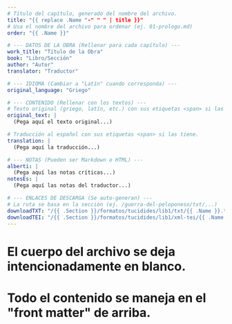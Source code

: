 ```yaml
---
# Título del capítulo, generado del nombre del archivo.
title: "{{ replace .Name "-" " " | title }}"
# Usa el nombre del archivo para ordenar (ej. 01-prologo.md)
order: "{{ .Name }}"

# --- DATOS DE LA OBRA (Rellenar para cada capítulo) ---
work_title: "Título de la Obra"
book: "Libro/Sección"
author: "Autor"
translator: "Traductor"

# --- IDIOMA (Cambiar a "Latín" cuando corresponda) ---
original_language: "Griego"

# --- CONTENIDO (Rellenar con los textos) ---
# Texto original (griego, latín, etc.) con sus etiquetas <span> si las tiene.
original_text: |
  (Pega aquí el texto original...)

# Traducción al español con sus etiquetas <span> si las tiene.
translation: |
  (Pega aquí la traducción...)

# --- NOTAS (Pueden ser Markdown o HTML) ---
alberti: |
  (Pega aquí las notas críticas...)
notesEs: |
  (Pega aquí las notas del traductor...)

# --- ENLACES DE DESCARGA (Se auto-generan) ---
# La ruta se basa en la sección (ej. /guerra-del-peloponeso/txt/...)
downloadTXT: "/{{ .Section }}/formatos/tucidides/lib1/txt/{{ .Name }}.txt"
downloadTEI: "/{{ .Section }}/formatos/tucidides/lib1/xml-tei/{{ .Name }}.xml"
---
```

# El cuerpo del archivo se deja intencionadamente en blanco.
# Todo el contenido se maneja en el "front matter" de arriba.